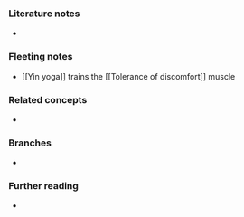 
### Literature notes
- 

### Fleeting notes
- [[Yin yoga]] trains the [[Tolerance of discomfort]] muscle

### Related concepts
- 

### Branches
- 

### Further reading
- 